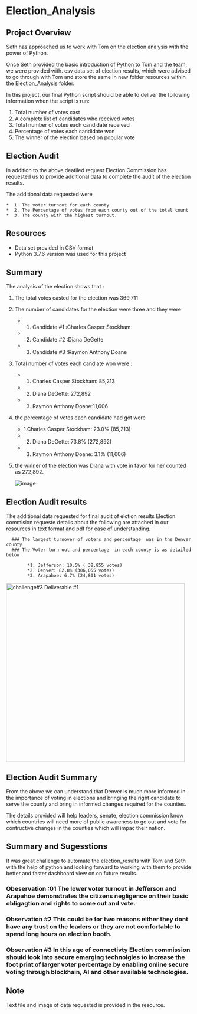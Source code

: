 # Election_Analysis
## Project Overview 

Seth has approached us to work with Tom on the election analysis with the power of Python. 

Once Seth provided the basic introduction of Python to Tom and the team, we were provided with. csv data set of election results, which were advised to go through with Tom and store the same in new folder resources within the Election_Analysis folder.

In this project, our final Python script should be able to deliver the following information when the script is run: 

1. Total number of votes cast
2. A complete list of candidates who received votes
3. Total number of votes each candidate received
4. Percentage of votes each candidate won
5. The winner of the election based on popular vote

## Election Audit
In addition to the above deatiled request Election Commission has requested us to provide additional data to complete the audit of the election results.

The additional data requested were 

    *  1. The voter turnout for each county 
    *  2. The Percentage of votes from each county out of the total count
    *  3. The county with the highest turnout.

## Resources
* Data set provided in CSV format
* Python 3.7.6 version was used for this project

## Summary
The analysis of the election shows that :
1. The total votes casted for the election was 369,711
2. The number of candidates for the election were three and they were 

    *  1. Candidate #1 :Charles Casper Stockham
    *  2. Candidate #2 :Diana DeGette
    *  3. Candidate #3 :Raymon Anthony Doane
3. Total number of votes each candiate won were :

     * 1. Charles Casper Stockham: 85,213
     * 2. Diana DeGette: 272,892
     * 3. Raymon Anthony Doane:11,606
      
4. the percentage of votes each candidate had got were 

     * 1.Charles Casper Stockham: 23.0% (85,213)
     * 2. Diana DeGette: 73.8% (272,892)
     * 3. Raymon Anthony Doane: 3.1% (11,606)
     
     
     
      
5. the winner of the election was Diana with vote in favor for her counted as 272,892.



     
     ![image](https://user-images.githubusercontent.com/75267605/104859663-e1e3cf80-58f4-11eb-92e6-8a96bfced763.png)
      


## Election Audit results

The additional data requested for final audit of elction results Election commision requeste details about the following are attached in our resources in text format and pdf for ease of understanding. 

      ### The largest turnover of voters and percentage  was in the Denver county
      ### The Voter turn out and percentage  in each county is as detailed below
      
            *1. Jefferson: 10.5% ( 38,855 votes)
            *2. Denver: 82.8% (306,055 votes)
            *3. Arapahoe: 6.7% (24,801 votes)
           
           
           
           
        
 <img width="484" alt="challenge#3 Deliverable #1" src="https://user-images.githubusercontent.com/75267605/104859427-4a31b180-58f3-11eb-8670-22c8bc6a2f6b.png">

     
  
  
  
  
  ## Election Audit Summary 
  From the above we can understand that Denver is much more informed in the importance of voting in elections and bringing the right candidate to serve the county and bring in informed changes required for the counties.
  
  The details provided will help leaders, senate, election commission know which countries will need more of public awareness to go out and vote for contructive changes in the counties which will impac their nation.
  
  ## Summary and Sugesstions

It was great challenge to automate the election_results with Tom and Seth with the help of python and looking forward to working with them to provide better and faster dashboard view on on future results.

### Obeservation :01 The lower voter turnout in Jefferson and Arapahoe demonstrates the citizens negligence on their basic obligagtion and rights to come out  and vote. 

### Observation #2 This could be for two reasons either they dont have any trust on the leaders or they are not comfortable to spend long hours on election booth.

### Observation #3 In this age of connectivty Election commission should look into secure emerging technolgies to increase the foot print of larger voter percentage by enabling online secure voting through blockhain, AI and other available technologies.


  ## Note 
  Text file and image of data requested is provided in the resource.
      



      
 



